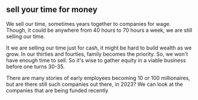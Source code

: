 ## sell your time for money

We sell our time, sometimes years together to companies for wage. Though, it could be anywhere from 40 hours to 70 hours a week, we are still selling our time. 

It we are selling our time just for cash, it might be hard to build wealth as we grow. In our thirties and fourties, family becomes the priority. So, we won't have enough time to sell. 
So it's wise to gather equity in a viable business before one turns 30-35.

There are many stories of early employees becoming 10 or 100 millionaires, but are there still such companies out there, in 2023? We can look at the companies that are being funded recently 
